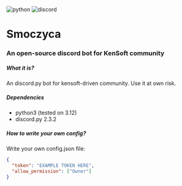![python](https://img.shields.io/badge/Python-FFD43B?style=for-the-badge&logo=python&logoColor=blue)
![discord](https://img.shields.io/badge/Discord-5865F2?style=for-the-badge&logo=discord&logoColor=white)

# Smoczyca
### An open-source discord bot for KenSoft community

##### What it is?
An discord.py bot for kensoft-driven community. Use it at own risk.  

##### Dependencies
* python3 (tested on 3.12)
* discord.py 2.3.2

##### How to write your own config?
Write your own config.json file:
```json
{
  "token": "EXAMPLE TOKEN HERE",
  "allow_permission": ["Owner"]
}
```
